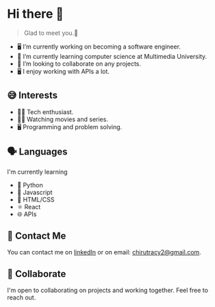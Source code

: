 # Hi there 👋
> Glad to meet you.🤩
- 🖥 I’m currently working on becoming a software engineer.
- 🌱 I’m currently learning computer science at Multimedia University.
- 👯 I’m looking to collaborate on any projects.
- 🖥 I enjoy working with APIs a lot.
## 😅 Interests
- 👩‍💻 Tech enthusiast.
- 🤷‍♀️ Watching movies and series.
- 🖥 Programming and problem solving.
## 🗣 Languages
I'm currently learning
- 🤖 Python
- 🚀 Javascript
- 📌 HTML/CSS
- ⚛️ React
- 🌐 APIs
## 💬 Contact Me
You can contact me on [linkedIn](https://www.linkedin.com/in/tracy-karanja-24a10027a/) or on email: chirutracy2@gmail.com.

## 🤝 Collaborate
I'm open to collaborating on projects and working together. Feel free to reach out.
